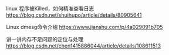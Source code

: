 
linux 程序被Killed，如何精准查看日志 https://blog.csdn.net/shuihupo/article/details/80905641

Linux dmesg命令介绍 https://www.jianshu.com/p/4a029091b705

讲一讲内存不足问题的定位与处理 https://blog.csdn.net/chen1415886044/article/details/108611513
